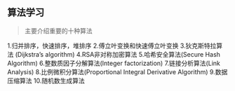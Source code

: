 ## 算法学习
>主要介绍重要的十种算法


1.归并排序，快速排序，堆排序
2.傅立叶变换和快速傅立叶变换
3.狄克斯特拉算法 (Dijkstra’s algorithm)
4.RSA非对称加密算法
5.哈希安全算法(Secure Hash Algorithm)
6.整数质因子分解算法(Integer factorization)
7.链接分析算法(Link Analysis)
8.比例微积分算法(Proportional Integral Derivative Algorithm)
9.数据压缩算法
10.随机数生成算法